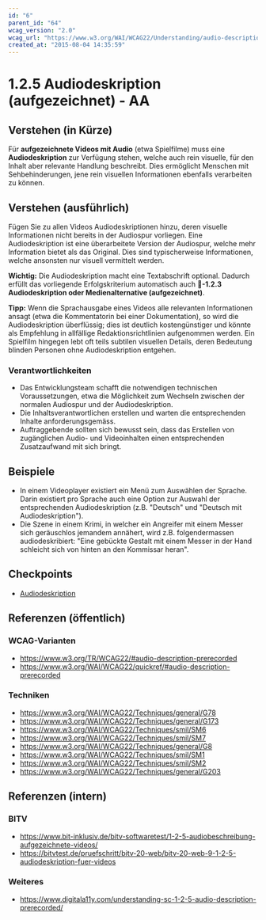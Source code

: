 ```yaml
---
id: "6"
parent_id: "64"
wcag_version: "2.0"
wcag_url: "https://www.w3.org/WAI/WCAG22/Understanding/audio-description-prerecorded.html"
created_at: "2015-08-04 14:35:59"
---
```


# 1.2.5 Audiodeskription (aufgezeichnet) - AA

## Verstehen (in Kürze)

Für **aufgezeichnete Videos mit Audio** (etwa Spielfilme) muss eine **Audiodeskription** zur Verfügung stehen, welche auch rein visuelle, für den Inhalt aber relevante Handlung beschreibt. Dies ermöglicht Menschen mit Sehbehinderungen, jene rein visuellen Informationen ebenfalls verarbeiten zu können.

## Verstehen (ausführlich)

Fügen Sie zu allen Videos Audiodeskriptionen hinzu, deren visuelle Informationen nicht bereits in der Audiospur vorliegen. Eine Audiodeskription ist eine überarbeitete Version der Audiospur, welche mehr Information bietet als das Original. Dies sind typischerweise Informationen, welche ansonsten nur visuell vermittelt werden.

**Wichtig:** Die Audiodeskription macht eine Textabschrift optional. Dadurch erfüllt das vorliegende Erfolgskriterium automatisch auch **📜-1.2.3 Audiodeskription oder Medienalternative (aufgezeichnet)**.

**Tipp:** Wenn die Sprachausgabe eines Videos alle relevanten Informationen ansagt (etwa die Kommentatorin bei einer Dokumentation), so wird die Audiodeskription überflüssig; dies ist deutlich kostengünstiger und könnte als Empfehlung in allfällige Redaktionsrichtlinien aufgenommen werden. Ein Spielfilm hingegen lebt oft teils subtilen visuellen Details, deren Bedeutung blinden Personen ohne Audiodeskription entgehen.

### Verantwortlichkeiten

- Das Entwicklungsteam schafft die notwendigen technischen Voraussetzungen, etwa die Möglichkeit zum Wechseln zwischen der normalen Audiospur und der Audiodeskription.
- Die Inhaltsverantwortlichen erstellen und warten die entsprechenden Inhalte anforderungsgemäss.
- Auftraggebende sollten sich bewusst sein, dass das Erstellen von zugänglichen Audio- und Videoinhalten einen entsprechenden Zusatzaufwand mit sich bringt.

## Beispiele

- In einem Videoplayer existiert ein Menü zum Auswählen der Sprache. Darin existiert pro Sprache auch eine Option zur Auswahl der entsprechenden Audiodeskription (z.B. "Deutsch" und "Deutsch mit Audiodeskription").
- Die Szene in einem Krimi, in welcher ein Angreifer mit einem Messer sich geräuschlos jemandem annähert, wird z.B. folgendermassen audiodeskribiert: "Eine gebückte Gestalt mit einem Messer in der Hand schleicht sich von hinten an den Kommissar heran".

## Checkpoints

- [Audiodeskription](audiodeskription)

## Referenzen (öffentlich)

### WCAG-Varianten
- <https://www.w3.org/TR/WCAG22/#audio-description-prerecorded>
- <https://www.w3.org/WAI/WCAG22/quickref/#audio-description-prerecorded>

### Techniken
- <https://www.w3.org/WAI/WCAG22/Techniques/general/G78>
- <https://www.w3.org/WAI/WCAG22/Techniques/general/G173>
- <https://www.w3.org/WAI/WCAG22/Techniques/smil/SM6>
- <https://www.w3.org/WAI/WCAG22/Techniques/smil/SM7>
- <https://www.w3.org/WAI/WCAG22/Techniques/general/G8>
- <https://www.w3.org/WAI/WCAG22/Techniques/smil/SM1>
- <https://www.w3.org/WAI/WCAG22/Techniques/smil/SM2>
- <https://www.w3.org/WAI/WCAG22/Techniques/general/G203>

## Referenzen (intern)

### BITV
- <https://www.bit-inklusiv.de/bitv-softwaretest/1-2-5-audiobeschreibung-aufgezeichnete-videos/>
- <https://bitvtest.de/pruefschritt/bitv-20-web/bitv-20-web-9-1-2-5-audiodeskription-fuer-videos>

### Weiteres
- <https://www.digitala11y.com/understanding-sc-1-2-5-audio-description-prerecorded/>